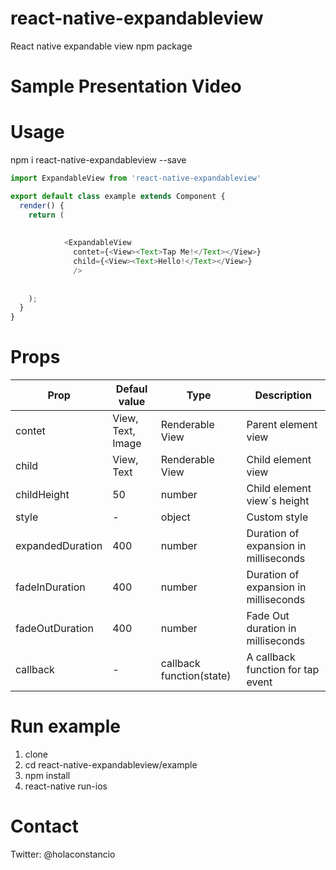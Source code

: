 # react-native-expandableview
React native expandable view npm package


# Sample Presentation Video


# Usage
npm i react-native-expandableview --save

```javascript
import ExpandableView from 'react-native-expandableview'

export default class example extends Component {
  render() {
    return (
       
       
            <ExpandableView 
              contet={<View><Text>Tap Me!</Text></View>}
              child={<View><Text>Hello!</Text></View>}
              />
            
     
    );
  }
}
 ```
 # Props
 | Prop|Defaul value|Type|Description|
 | ---      | ---       | ---      | ---       |
| contet|View, Text, Image|Renderable View|Parent element view|
| child|View, Text|Renderable View|Child element view|
| childHeight| 50 |number|Child element view´s height|
| style| - |object|Custom style|
| expandedDuration|400|number|Duration of expansion in milliseconds|
| fadeInDuration|400|number|Duration of expansion in milliseconds|
| fadeOutDuration|400|number|Fade Out duration in milliseconds|
| callback|-|callback function(state)|A callback function for tap event|




# Run example

1. clone
2. cd react-native-expandableview/example
3. npm install
4. react-native run-ios

# Contact

Twitter: @holaconstancio
